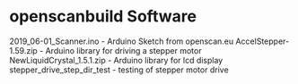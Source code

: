 # openscanbuild Software
2019_06-01_Scanner.ino - Arduino Sketch from openscan.eu
AccelStepper-1.59.zip - Arduino library for driving a stepper motor
NewLiquidCrystal_1.5.1.zip - Arduino library for lcd display
stepper_drive_step_dir_test - testing of stepper motor drive